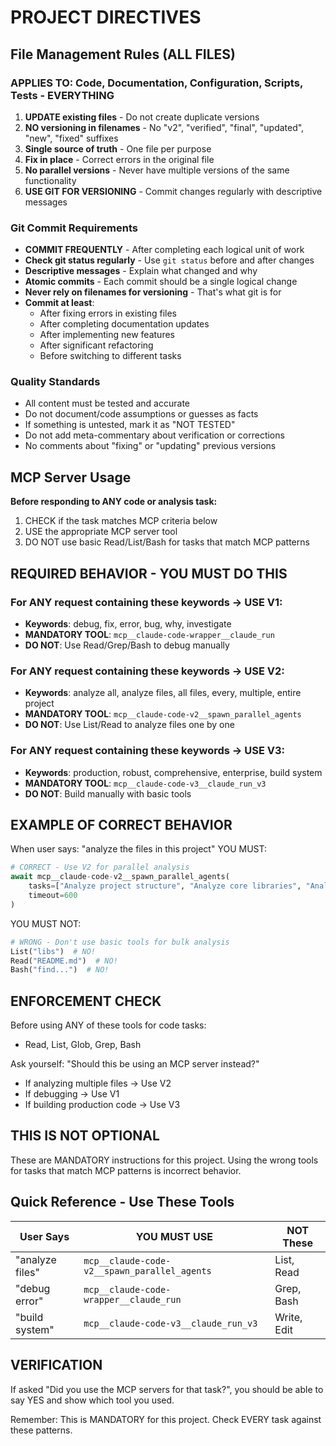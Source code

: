 # PROJECT DIRECTIVES

## File Management Rules (ALL FILES)

### APPLIES TO: Code, Documentation, Configuration, Scripts, Tests - EVERYTHING
1. **UPDATE existing files** - Do not create duplicate versions
2. **NO versioning in filenames** - No "v2", "verified", "final", "updated", "new", "fixed" suffixes
3. **Single source of truth** - One file per purpose
4. **Fix in place** - Correct errors in the original file
5. **No parallel versions** - Never have multiple versions of the same functionality
6. **USE GIT FOR VERSIONING** - Commit changes regularly with descriptive messages

### Git Commit Requirements
- **COMMIT FREQUENTLY** - After completing each logical unit of work
- **Check git status regularly** - Use `git status` before and after changes
- **Descriptive messages** - Explain what changed and why
- **Atomic commits** - Each commit should be a single logical change
- **Never rely on filenames for versioning** - That's what git is for
- **Commit at least**:
  - After fixing errors in existing files
  - After completing documentation updates
  - After implementing new features
  - After significant refactoring
  - Before switching to different tasks

### Quality Standards
- All content must be tested and accurate
- Do not document/code assumptions or guesses as facts
- If something is untested, mark it as "NOT TESTED"
- Do not add meta-commentary about verification or corrections
- No comments about "fixing" or "updating" previous versions

## MCP Server Usage

**Before responding to ANY code or analysis task:**

1. CHECK if the task matches MCP criteria below
2. USE the appropriate MCP server tool
3. DO NOT use basic Read/List/Bash for tasks that match MCP patterns

## REQUIRED BEHAVIOR - YOU MUST DO THIS

### For ANY request containing these keywords → USE V1:
- **Keywords**: debug, fix, error, bug, why, investigate
- **MANDATORY TOOL**: `mcp__claude-code-wrapper__claude_run`
- **DO NOT**: Use Read/Grep/Bash to debug manually

### For ANY request containing these keywords → USE V2:
- **Keywords**: analyze all, analyze files, all files, every, multiple, entire project
- **MANDATORY TOOL**: `mcp__claude-code-v2__spawn_parallel_agents`
- **DO NOT**: Use List/Read to analyze files one by one

### For ANY request containing these keywords → USE V3:
- **Keywords**: production, robust, comprehensive, enterprise, build system
- **MANDATORY TOOL**: `mcp__claude-code-v3__claude_run_v3`
- **DO NOT**: Build manually with basic tools

## EXAMPLE OF CORRECT BEHAVIOR

When user says: "analyze the files in this project"
YOU MUST:
```python
# CORRECT - Use V2 for parallel analysis
await mcp__claude-code-v2__spawn_parallel_agents(
    tasks=["Analyze project structure", "Analyze core libraries", "Analyze configurations"],
    timeout=600
)
```

YOU MUST NOT:
```python
# WRONG - Don't use basic tools for bulk analysis
List("libs")  # NO!
Read("README.md")  # NO!
Bash("find...")  # NO!
```

## ENFORCEMENT CHECK

Before using ANY of these tools for code tasks:
- Read, List, Glob, Grep, Bash

Ask yourself: "Should this be using an MCP server instead?"
- If analyzing multiple files → Use V2
- If debugging → Use V1  
- If building production code → Use V3

## THIS IS NOT OPTIONAL

These are MANDATORY instructions for this project. Using the wrong tools for tasks that match MCP patterns is incorrect behavior.

## Quick Reference - Use These Tools

| User Says | YOU MUST USE | NOT These |
|-----------|--------------|-----------|
| "analyze files" | `mcp__claude-code-v2__spawn_parallel_agents` | List, Read |
| "debug error" | `mcp__claude-code-wrapper__claude_run` | Grep, Bash |
| "build system" | `mcp__claude-code-v3__claude_run_v3` | Write, Edit |

## VERIFICATION

If asked "Did you use the MCP servers for that task?", you should be able to say YES and show which tool you used.

Remember: This is MANDATORY for this project. Check EVERY task against these patterns.